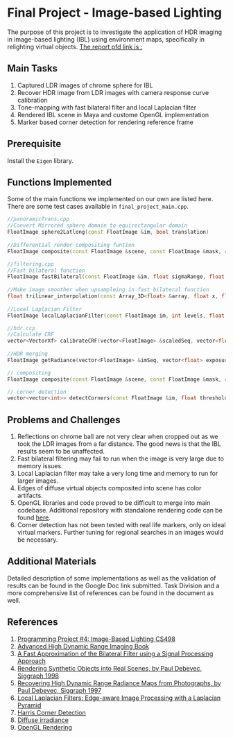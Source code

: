 # Final Project - Image-based Lighting
The purpose of this project is to investigate the application of HDR imaging in image-based lighting (IBL) using environment maps, specifically in relighting virtual objects.
[The report pfd link is :](https://github.com/zhiyuXiao1221/ImageBasedLight/blob/main/CS273%20Final%20Project.pdf)
## Main Tasks

1. Captured LDR images of chrome sphere for IBL
2. Recover HDR image from LDR images with camera response curve calibration
3. Tone-mapping with fast bilateral filter and local Laplacian filter
4. Rendered IBL scene in Maya and custome OpenGL implementation
5. Marker based corner detection for rendering reference frame

## Prerequisite

Install the `Eigen` library.

## Functions Implemented

Some of the main functions we implemented on our own are listed here. There are some test cases available in `final_project_main.cpp`.

```c++
//panoramicTrans.cpp
//Convert Mirrored sphere domain to equirectangular domain
FloatImage sphere2Latlong(const FloatImage &im, bool translation)
  
//Differential render compositing funtion
FloatImage composite(const FloatImage &scene, const FloatImage &mask, const FloatImage &withObj, const FloatImage &withoutObj, const float c)

//filtering.cpp
//Fast bilateral function
FloatImage fastBilateral(const FloatImage &im, float sigmaRange, float sigmaDomain, int truncateDomain, float samplingD, float samplingR)
  
//Make image smoother when upsampleing in fast bilateral function
float trilinear_interpolation(const Array_3D<float> &array, float x, float y, float z)
    
//Local Laplacian Filter
FloatImage localLaplacianFilter(const FloatImage im, int levels, float sigma, float alpha, float beta, int channels)

//hdr.ccp
//Calculate CRF
vector<VectorXf> calibrateCRF(vector<FloatImage> &scaledSeq, vector<float> &exposures, float smooth)
    
//HDR merging
FloatImage getRadiance(vector<FloatImage> &imSeq, vector<float> exposures, vector<VectorXf> crfs, bool robertson)

// compositing
FloatImage composite(const FloatImage &scene, const FloatImage &mask, const FloatImage &withObj, const FloatImage &withoutObj, float c);

// corner detection
vector<vector<int>> detectCorners(const FloatImage &im, float threshold, int windowSize, bool useGaussianBlur, bool clamp);
```

## Problems and Challenges

1. Reflections on chrome ball are not very clear when cropped out as we took the LDR images from a far distance. The good news is that the IBL results seem to be unaffected.
2. Fast bilateral filtering may fail to run when the image is very large due to memory issues.
3. Local Laplacian filter may take a very long time and memory to run for larger images.
4. Edges of diffuse virtual objects composited into scene has color artifacts.
5. OpenGL libraries and code proved to be difficult to merge into main codebase. Additional repository with standalone rendering code can be found [here](https://github.com/ealitt/Scene-Rendering/tree/master).
6. Corner detection has not been tested with real life markers, only on ideal virtual markers. Further tuning for regional searches in an images would be necessary.

## Additional Materials 
Detailed description of some implementations as well as the validation of results can be found in the Google Doc link submitted. Task Division and a more comprehensive list of references can be found in the document as well.  

## References

1. [Programming Project #4: Image-Based Lighting CS498](https://courses.engr.illinois.edu/cs498dh3/fa2014/projects/ibl/ComputationalPhotography_ProjectIBL.html)
2. [Advanced High Dynamic Range Imaging Book](http://advancedhdrbook.com/)
3. [A Fast Approximation of the Bilateral Filter using a Signal Processing Approach](http://people.csail.mit.edu/sparis/publi/2006/tr/Paris_06_Fast_Bilateral_Filter_MIT_TR.pdf)
4. [Rendering Synthetic Objects into Real Scenes, by Paul Debevec, Siggraph 1998](http://www.pauldebevec.com/Research/IBL/)
5. [Recovering High Dynamic Range Radiance Maps from Photographs, by Paul Debevec, Siggraph 1997](http://www.pauldebevec.com/Research/HDR/)
6. [Local Laplacian Filters: Edge-aware Image Processing with a Laplacian Pyramid](https://people.csail.mit.edu/sparis/publi/2015/cacm/Paris_15_Local_Laplacian_Filters.pdf)
7. [Harris Corner Detection](https://docs.opencv.org/master/dc/d0d/tutorial_py_features_harris.html)
8. [Diffuse irradiance](https://learnopengl.com/PBR/IBL/Diffuse-irradiance)
9. [OpenGL Rendering](https://learnopengl.com/PBR/IBL/Specular-IBL)


